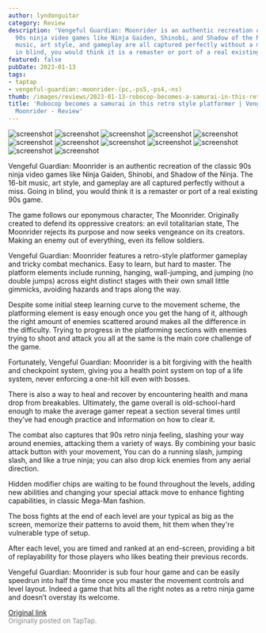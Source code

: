 ```yaml
---
author: lyndonguitar
category: Review
description: 'Vengeful Guardian: Moonrider is an authentic recreation of the classic
  90s ninja video games like Ninja Gaiden, Shinobi, and Shadow of the Ninja. The 16-bit
  music, art style, and gameplay are all captured perfectly without a miss. Going
  in blind, you would think it is a remaster or port of a real existing 90s game.'
featured: false
pubDate: 2023-01-13
tags:
- taptap
- vengeful-guardian:-moonrider-(pc,-ps5,-ps4,-ns)
thumb: /images/reviews/2023-01-13-robocop-becomes-a-samurai-in-this-retro-style-platformer--vengeful-guardian-moonrider---r-0.avif
title: 'Robocop becomes a samurai in this retro style platformer | Vengeful Guardian:
  Moonrider - Review'
---
```


<div class="gallery">
  <img src="/images/reviews/2023-01-13-robocop-becomes-a-samurai-in-this-retro-style-platformer--vengeful-guardian-moonrider---r-0.avif" alt="screenshot" />
  <img src="/images/reviews/2023-01-13-robocop-becomes-a-samurai-in-this-retro-style-platformer--vengeful-guardian-moonrider---r-1.avif" alt="screenshot" />
  <img src="/images/reviews/2023-01-13-robocop-becomes-a-samurai-in-this-retro-style-platformer--vengeful-guardian-moonrider---r-2.avif" alt="screenshot" />
  <img src="/images/reviews/2023-01-13-robocop-becomes-a-samurai-in-this-retro-style-platformer--vengeful-guardian-moonrider---r-3.avif" alt="screenshot" />
  <img src="/images/reviews/2023-01-13-robocop-becomes-a-samurai-in-this-retro-style-platformer--vengeful-guardian-moonrider---r-4.avif" alt="screenshot" />
  <img src="/images/reviews/2023-01-13-robocop-becomes-a-samurai-in-this-retro-style-platformer--vengeful-guardian-moonrider---r-5.avif" alt="screenshot" />
  <img src="/images/reviews/2023-01-13-robocop-becomes-a-samurai-in-this-retro-style-platformer--vengeful-guardian-moonrider---r-6.avif" alt="screenshot" />
  <img src="/images/reviews/2023-01-13-robocop-becomes-a-samurai-in-this-retro-style-platformer--vengeful-guardian-moonrider---r-7.avif" alt="screenshot" />
  <img src="/images/reviews/2023-01-13-robocop-becomes-a-samurai-in-this-retro-style-platformer--vengeful-guardian-moonrider---r-8.avif" alt="screenshot" />
  <img src="/images/reviews/2023-01-13-robocop-becomes-a-samurai-in-this-retro-style-platformer--vengeful-guardian-moonrider---r-9.avif" alt="screenshot" />
  <img src="/images/reviews/2023-01-13-robocop-becomes-a-samurai-in-this-retro-style-platformer--vengeful-guardian-moonrider---r-10.avif" alt="screenshot" />
  <img src="/images/reviews/2023-01-13-robocop-becomes-a-samurai-in-this-retro-style-platformer--vengeful-guardian-moonrider---r-11.avif" alt="screenshot" />
</div>

Vengeful Guardian: Moonrider is an authentic recreation of the classic 90s ninja video games like Ninja Gaiden, Shinobi, and Shadow of the Ninja. The 16-bit music, art style, and gameplay are all captured perfectly without a miss. Going in blind, you would think it is a remaster or port of a real existing 90s game.

The game follows our eponymous character, The Moonrider. Originally created to defend its oppressive creators: an evil totalitarian state, The Moonrider rejects its purpose and now seeks vengeance on its creators. Making an enemy out of everything, even its fellow soldiers.

Vengeful Guardian: Moonrider features a retro-style platformer gameplay and tricky combat mechanics. Easy to learn, but hard to master. The platform elements include running, hanging, wall-jumping, and jumping (no double jumps) across eight distinct stages with their own small little gimmicks, avoiding hazards and traps along the way.

Despite some initial steep learning curve to the movement scheme, the platforming element is easy enough once you get the hang of it, although the right amount of enemies scattered around makes all the difference in the difficulty. Trying to progress in the platforming sections with enemies trying to shoot and attack you all at the same is the main core challenge of the game.

Fortunately, Vengeful Guardian: Moonrider is a bit forgiving with the health and checkpoint system, giving you a health point system on top of a life system, never enforcing a one-hit kill even with bosses.

There is also a way to heal and recover by encountering health and mana drop from breakables. Ultimately, the game overall is old-school-hard enough to make the average gamer repeat a section several times until they’ve had enough practice and information on how to clear it.

The combat also captures that 90s retro ninja feeling, slashing your way around enemies, attacking them a variety of ways. By combining your basic attack button with your movement, You can do a running slash, jumping slash, and like a true ninja; you can also drop kick enemies from any aerial direction.

Hidden modifier chips are waiting to be found throughout the levels, adding new abilities and changing your special attack move to enhance fighting capabilities, in classic Mega-Man fashion.

The boss fights at the end of each level are your typical as big as the screen, memorize their patterns to avoid them, hit them when they're vulnerable type of setup.

After each level, you are timed and ranked at an end-screen, providing a bit of replayability for those players who likes beating their previous records.

Vengeful Guardian: Moonrider is sub four hour game and can be easily speedrun into half the time once you master the movement controls and level layout. Indeed a game that hits all the right notes as a retro ninja game and doesn’t overstay its welcome.

[Original link](https://www.taptap.io/post/4193214)<br><span style="font-size: 0.95em; color: #888;">Originally posted on TapTap.</span>